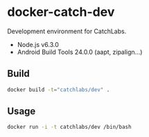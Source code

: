 # docker-catch-dev

Development environment for CatchLabs.

- Node.js v6.3.0
- Android Build Tools 24.0.0 (aapt, zipalign...)

## Build

```bash
docker build -t="catchlabs/dev" .
```

## Usage

```bash
docker run -i -t catchlabs/dev /bin/bash
```
